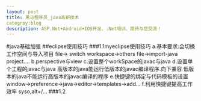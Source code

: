 ```yaml
---
layout: post
title: 黑马程序员_java高新技术
categroy:blog
description: ASP.Net+Android+IOS开发、.Net培训、期待与您交流！
---
```

#java基础加强
##eclipse使用技巧
###1.1myeclipse使用技巧
    a.基本要求:会切换工作空间与导入项目
    file-> switch workspace->others
    file->import-java project....
    b.perspective与view
    c.设置整个workSpace的javac与java
    d.设置单个工程的javac与java
      高版本的java能运行低版本的javac编译程序.向下兼容
      低版本的java不能运行高版本的javac编译的程序
    e.快捷键的绑定与代码模板的设置
      window->preference->java->editor->templates->add...
    f.利用快捷键提高工作效率
      syso,alt+/...
###1.2
